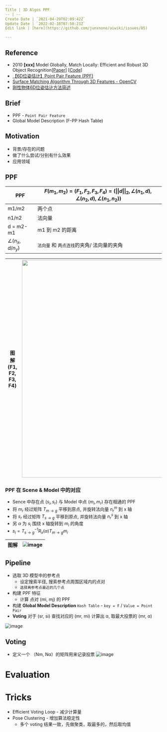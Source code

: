 ```yaml
---
Title | 3D Algos PPF
-- | --
Create Date | `2021-04-29T02:09:42Z`
Update Date | `2022-02-10T07:50:23Z`
Edit link | [here](https://github.com/junxnone/aiwiki/issues/85)

---
```

## Reference
- 2010 **[xxx]** Model Globally, Match Locally: Efficient and Robust 3D Object Recognition[[Paper](http://campar.in.tum.de/pub/drost2010CVPR/drost2010CVPR.pdf)] [[Code]()]
- [【6D位姿估计】Point Pair Feature (PPF)](https://zhuanlan.zhihu.com/p/94952276)
- [Surface Matching Algorithm Through 3D Features - OpenCV](https://docs.opencv.org/3.0-beta/modules/surface_matching/doc/surface_matching.html)
- [刚性物体6D位姿估计方法简述](https://www.hanchine.com/newInfo_131.html)


## Brief
- PPF - `Point Pair Feature`
- Global Model Description (F-PP Hash Table)



## Motivation
- 背景/存在的问题
- 做了什么尝试/分别有什么效果
- 应用领域

## PPF

PPF | $F(m_{1},m_{2})=(F_{1}, F_{2}, F_{3}, F_{4})=(\left\|\left\| d \right\| \right\|_{2}, \angle (n_{1},d), \angle (n_{2},d), \angle (n_{1},n_{2}))$
-- | --
m1/m2 | 两个点
n1/n2 | 法向量
d = m2-m1 | m1 到 m2 的距离
$\angle (n_{x},d/n_{y})$ | `法向量` 和 `两点连线`的夹角/ 法向量的夹角


图解 (F1, F2, F3, F4)  | <img width=700px src="https://user-images.githubusercontent.com/2216970/116506313-96778f00-a8ef-11eb-8f18-ccad36ebc7bf.png">
-- | --

### PPF 在 Scene & Model 中的对应

- Sence 中存在点 $(s_{i}, s_{r})$ 与 Model 中点 $(m_{i}, m_{r})$ 存在相通的 PPF
- 将 $m_{r}$ 经过矩阵 $T_{m \to g}$ 平移到原点, 并旋转法向量 $n_{r}^{m}$ 到 x 轴
- 将 $s_{r}$ 经过矩阵 $T_{s \to g}$ 平移到原点, 并旋转法向量 $n_{r}^{s}$ 到 x 轴 
- 另 $\alpha$ 为 $s_{i}$ 围绕  x 轴旋转到 $m_{i}$ 的角度
- $s_{i} = T_{s \to g}^{-1}R_{x}(\alpha)T_{m \to g}m_{i}$


图解 | ![image](https://user-images.githubusercontent.com/2216970/116509077-3f74b880-a8f5-11eb-8ea8-64d2c1ceba19.png)
-- | --

## Pipeline
- 选取 3D 模型中的参考点
  - 设定搜索半径, 搜索参考点周围区域内的点对
  - `选择离参考点最近的几个点`
- 构建 PPF 特征
  - 计算 点对 (mi, mj) 的 PPF
- 构建 **Global Model Description** `Hash Table` - `key = F` / `Value = Point Pair`
- **Voting** 对于 (sr, si) 查找对应的 (mr, mi) 计算出 α, 取最大投票的 (mr, α)


![image](https://user-images.githubusercontent.com/2216970/116495688-fa8d5980-a8d5-11eb-8bf9-52409dda0db5.png)

## Voting
- 定义一个 （Nm, Nα）的矩阵用来记录投票
![image](https://user-images.githubusercontent.com/2216970/116511829-9ed4c780-a8f9-11eb-93b0-6fadb38045ac.png)

# Evaluation

# Tricks
- Efficient Voting Loop - 减少计算量
- Pose Clustering - 增加算法稳定性
  - 多个  voting 结果一致，先做聚类，取最多的，然后取均值
